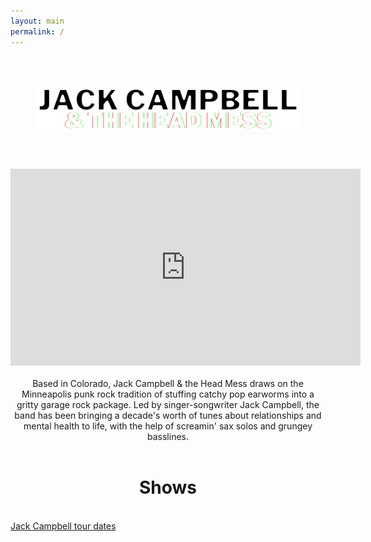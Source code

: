 ```yaml
---
layout: main
permalink: /
---
```

<br>
<br>
<figure>
  <img class="col center" style="margin-bottom:10%;" src="/img/jackcampbell-logo-4.png">
</figure>

<!-- <center>
<h1>JACK CAMPBELL</h1>
<h2>& THE HEAD MESS</h2>
</center> -->

<center>
<iframe width="560" height="315" src="https://www.youtube.com/embed/MbcMuSlRpfQ?start=117" title="Jack Campbell - Absentee" frameborder="0" allow="accelerometer; autoplay; clipboard-write; encrypted-media; gyroscope; picture-in-picture; web-share" allowfullscreen ></iframe>
</center>

<br>
<center>
Based in Colorado, Jack Campbell & the Head Mess draws on the Minneapolis 
punk rock tradition of stuffing catchy pop earworms
into a gritty garage rock package. Led by singer-songwriter Jack Campbell, 
the band has been bringing a decade's worth of tunes about relationships and 
mental health to life, with the help of screamin' sax solos and grungey basslines. 
</center>


<br>
<center>
<h1>Shows</h1>
</center>
<br>
<a href="https://www.songkick.com/artists/5273638" class="songkick-widget" data-theme="light" data-detect-style="true" data-background-color="transparent" data-locale="en">Jack Campbell tour dates</a>
<script src="//widget.songkick.com/5273638/widget.js"></script>